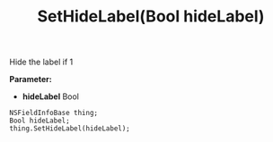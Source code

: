 ﻿---
uid: crmscript_ref_NSFieldInfoBase_SetHideLabel
title: SetHideLabel(Bool hideLabel)
intellisense: NSFieldInfoBase.SetHideLabel
keywords: NSFieldInfoBase, GetHideLabel
so.topic: reference
---

Hide the label if 1

**Parameter:** 
 - **hideLabel** Bool

```crmscript
NSFieldInfoBase thing;
Bool hideLabel;
thing.SetHideLabel(hideLabel);
```


